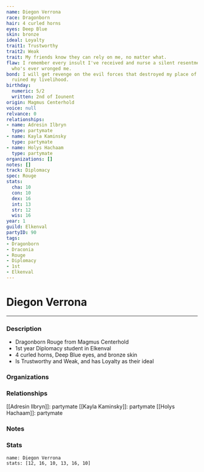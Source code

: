 ```yaml
---
name: Diegon Verrona
race: Dragonborn
hair: 4 curled horns
eyes: Deep Blue
skin: bronze
ideal: Loyalty
trait1: Trustworthy
trait2: Weak
trait: My friends know they can rely on me, no matter what.
flaw: I remember every insult I've received and nurse a silent resentment toward anyone
  who's ever wronged me.
bond: I will get revenge on the evil forces that destroyed my place of business and
  ruined my livelihood.
birthday:
  numeric: 5/2
  written: 2nd of Iounent
origin: Magmus Centerhold
voice: null
relvance: 0
relationships:
- name: Adresin Ilbryn
  type: partymate
- name: Kayla Kaminsky
  type: partymate
- name: Holys Hachaam
  type: partymate
organizations: []
notes: []
track: Diplomacy
spec: Rouge
stats:
  cha: 10
  con: 10
  dex: 16
  int: 13
  str: 12
  wis: 16
year: 1
guild: Elkenval
partyID: 90
tags:
- Dragonborn
- Draconia
- Rouge
- Diplomacy
- 1st
- Elkenval
---
```

# Diegon Verrona
---
### Description
- Dragonborn Rouge from Magmus Centerhold
- 1st year Diplomacy student in Elkenval
- 4 curled horns, Deep Blue eyes, and bronze skin
- Is Trustworthy and Weak, and has Loyalty as their ideal

### Organizations

### Relationships
[[Adresin Ilbryn]]: partymate
[[Kayla Kaminsky]]: partymate
[[Holys Hachaam]]: partymate

### Notes

### Stats
```statblock
name: Diegon Verrona
stats: [12, 16, 10, 13, 16, 10]
```